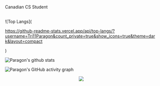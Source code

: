 <br>
Canadian CS Student<br>
<br>

![Top Langs](<p align="center">

https://github-readme-stats.vercel.app/api/top-langs/?username=Tri11Paragon&count_private=true&show_icons=true&theme=dark&layout=compact
    
</p>)
 
![Paragon's github stats](https://github-readme-stats.vercel.app/api?username=Tri11Paragon&count_private=true&show_icons=true&theme=dark)
 
![Paragon's GitHub activity graph](https://activity-graph.herokuapp.com/graph?username=Tri11Paragon&hide_border=true&theme=redical)

<p align="center">
 <img src="https://github-readme-streak-stats.herokuapp.com/?user=Tri11Paragon"></img>
</p>
